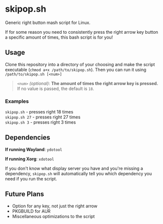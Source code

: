 # skipop.sh
Generic right button mash script for Linux.

If for some reason you need to consistently press the right arrow key button a specific amount of times, this bash script is for you!

## Usage
Clone this repository into a directory of your choosing and make the script executable (`chmod a+x /path/to/skipop.sh`).
Then you can run it using `/path/to/skipop.sh [<num>]`

> `<num>` *(optional)*: **The amount of times the right arrow key is pressed.** If no value is passed, the default is `18`.

### Examples
`skipop.sh` - presses right 18 times \
`skipop.sh 27` - presses right 27 times \
`skipop.sh 3` - presses right 3 times

## Dependencies
**If running Wayland**: `ydotool`

**If running Xorg**: `xdotool`

If you don't know what display server you have and you're missing a dependency, `skipop.sh` will automatically tell you which dependency you need if you run the script.

## Future Plans
* Option for any key, not just the right arrow
* PKGBUILD for AUR
* Miscellaneous optimizations to the script
